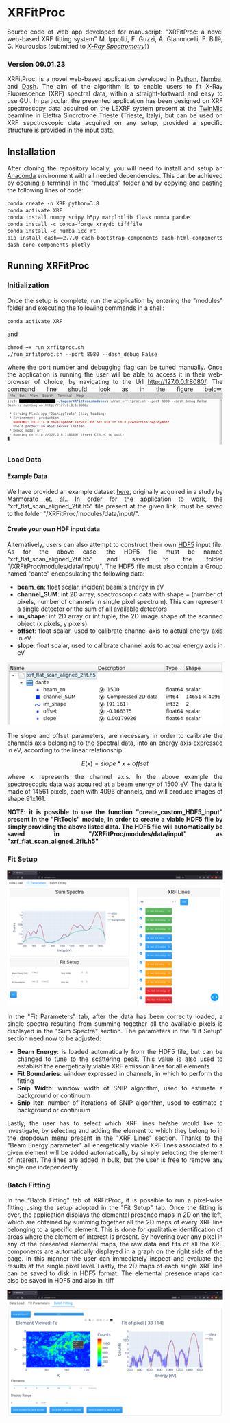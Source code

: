 # XRFitProc
<div align="justify">  
Source code of web app developed for manuscript: "XRFitProc: a novel web-based XRF fitting system" M. Ippoliti, F. Guzzi, A. Gianoncelli, F. Billè, G. Kourousias (submitted to <a href="https://onlinelibrary.wiley.com/journal/10974539"><em>X-Ray Spectrometry</em></a>))

### Version 09.01.23

XRFitProc, is a novel web-based application developed in [Python](https://www.python.org/), [Numba](https://numba.pydata.org/), and [Dash](https://plotly.com/dash/). The aim of the algorithm is to enable users to fit X-Ray Fluorescence (XRF) spectral data, within a straight-fortward and easy to use GUI. In particular, the presented application has been designed on XRF spectroscopy data acquired on the LEXRF system present at the [TwinMic](https://www.elettra.trieste.it/elettra-beamlines/twinmic.html) beamline in Elettra Sincrotrone Trieste (Trieste, Italy), but can be used on XRF sepctroscopic data acquired on any setup, provided a specific structure is provided in the input data. 

## Installation
After cloning the repository locally, you will need to install and setup an [Anaconda](https://www.anaconda.com/products/distribution) environment with all needed dependencies. This can be achieved by opening a terminal in the "modules" folder and by copying and pasting the following lines of code:

```
conda create -n XRF python=3.8
conda activate XRF
conda install numpy scipy h5py matplotlib flask numba pandas
conda install -c conda-forge xraydb tifffile
conda install -c numba icc_rt
pip install dash==2.7.0 dash-bootstrap-components dash-html-components dash-core-components plotly
```

## Running XRFitProc
### Initialization
Once the setup is complete, run the application by entering the "modules" folder and executing the following commands in a shell:
```
conda activate XRF
```
and
```
chmod +x run_xrfitproc.sh
./run_xrfitproc.sh --port 8080 --dash_debug False
```
where the port number and debugging flag can be tuned manually. Once the application is running the user will be able to access it in their web-browser of choice, by navigating to the Url http://127.0.0.1:8080/. The command line should look as in the figure below.
<img src=https://github.com/ElettraSciComp/XRFitProc/blob/main/images/run_xrfitproc.png alt="run_xrfitproc"/>


### Load Data
#### Example Data
We have provided an example dataset [here](https://dx.doi.org/10.34965/i10645), originally acquired in a study by [Marmorato et. al.](https://doi.org/10.1016/j.toxlet.2011.08.026). In order for the application to work, the "xrf_flat_scan_aligned_2fit.h5" file present at the given link, must be saved to the folder "/XRFitProc/modules/data/input/".


#### Create your own HDF input data
Alternatively, users can also attempt to construct their own [HDF5](https://www.hdfgroup.org/solutions/hdf5/) input file. As for the above case, the HDF5 file must be named "xrf_flat_scan_aligned_2fit.h5" and saved to the folder "/XRFitProc/modules/data/input/". The HDF5 file must also contain a Group named "dante" encapsulating the following data:
 * **beam_en**: float scalar, incident beam's energy in eV 
 * **channel_SUM**: int 2D array, spectroscopic data with shape = (number of pixels, number of channels in single pixel spectrum). This can represent a single detector or the sum of all available detectors 
 * **im_shape**: int 2D array or int tuple, the 2D image shape of the scanned object (x pixels, y pixels) 
 * **offset**: float scalar, used to calibrate channel axis to actual energy axis in eV 
 * **slope**: float scalar, used to calibrate channel axis to actual energy axis in eV

<div align="center"><img src=https://github.com/ElettraSciComp/XRFitProc/blob/main/images/data_structure.png alt="data_structure"/></div>

The slope and offset parameters, are necessary in order to calibrate the channels axis belonging to the spectral data, into an energy axis expressed in eV, according to the linear relationship 

$$E(x) = slope*x + offset$$

where x represents the channel axis. In the above example the spectroscopic data was acquired at a beam energy of 1500 eV. The data is made of 14561 pixels, each with 4096 channels, and will produce images of shape 91x161.

**NOTE: it is possible to use the function "create_custom_HDF5_input" present in the "FitTools" module, in order to create a viable HDF5 file by simply providing the above listed data. The HDF5 file will automatically be saved in "/XRFitProc/modules/data/input" as "xrf_flat_scan_aligned_2fit.h5"**


### Fit Setup
<img src=https://github.com/ElettraSciComp/XRFitProc/blob/main/images/GUI.png alt="data_structure"/>

In the "Fit Parameters" tab, after the data has been correclty loaded, a single spectra resulting from summing together all the available pixels is displayed in the "Sum Spectra" section. The parameters in the "Fit Setup" section need now to be adjusted:
* **Beam Energy**: is loaded automatically from the HDF5 file, but can be changed to tune to the scattering peak. This value is also used to establish the energetically viable XRF emission lines for all elements
* **Fit Boundaries**: window expressed in channels, in which to perform the fitting
* **Snip Width**: window width of SNIP algorithm, used to estimate a background or continuum 
* **Snip Iter**: number of iterations of SNIP algorithm, used to estimate a background or continuum
 
Lastly, the user has to select which XRF lines he/she would like to investigate, by selecting and adding the element to which they belong to in the dropdown menu present in the "XRF Lines" section. Thanks to the "Beam Energy parameter" all energetically viable XRF lines associated to a given element will be added automatically, by simply selecting the element of interest. The lines are added in bulk, but the user is free to remove any single one independently.

### Batch Fitting
In the “Batch Fitting” tab of XRFitProc, it is possible to run a pixel-wise fitting using the setup adopted in the "Fit Setup" tab. Once the fitting is over, the application displays the elemental presence maps in 2D on the left, which are obtained by summing together all the 2D maps of every XRF line belonging to a specific element. This is done for qualitative identification of areas where the element of interest is present. By hovering over any pixel in any of the presented elemental maps, the raw data and fits of all the XRF components are automatically displayed in a graph on the right side of the page. In this manner the user can immediately inspect and evaluate the results at the single pixel level. Lastly, the 2D maps of each single XRF line can be saved to disk in HDF5 format. The elemental presence maps can also be saved in HDF5 and also in .tiff 

<img src=https://github.com/ElettraSciComp/XRFitProc/blob/main/images/BF_res.png alt="BF_res"/>

</div>
